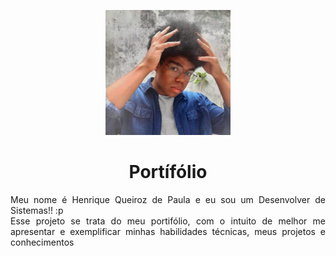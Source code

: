 <!-- Banner -->
<p align="center">
    <img src="assets/foto_perfil.jpg" height="200" width="200" alt="Henrique Queiroz" />
</p>

<!-- Apresentação -->
<h1 align="center">Portífólio</h1>
<p align="justify">Meu nome é Henrique Queiroz de Paula e eu sou um Desenvolver de Sistemas!! :p<br>Esse projeto se trata do meu portifólio, com o intuito de melhor me apresentar e exemplificar minhas habilidades técnicas, meus projetos e conhecimentos</p>